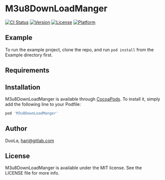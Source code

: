 # M3u8DownLoadManger

[![CI Status](https://img.shields.io/travis/DuoLa/M3u8DownLoadManger.svg?style=flat)](https://travis-ci.org/DuoLa/M3u8DownLoadManger)
[![Version](https://img.shields.io/cocoapods/v/M3u8DownLoadManger.svg?style=flat)](https://cocoapods.org/pods/M3u8DownLoadManger)
[![License](https://img.shields.io/cocoapods/l/M3u8DownLoadManger.svg?style=flat)](https://cocoapods.org/pods/M3u8DownLoadManger)
[![Platform](https://img.shields.io/cocoapods/p/M3u8DownLoadManger.svg?style=flat)](https://cocoapods.org/pods/M3u8DownLoadManger)

## Example

To run the example project, clone the repo, and run `pod install` from the Example directory first.

## Requirements

## Installation

M3u8DownLoadManger is available through [CocoaPods](https://cocoapods.org). To install
it, simply add the following line to your Podfile:

```ruby
pod 'M3u8DownLoadManger'
```

## Author

DuoLa, hari@gitlab.com

## License

M3u8DownLoadManger is available under the MIT license. See the LICENSE file for more info.
